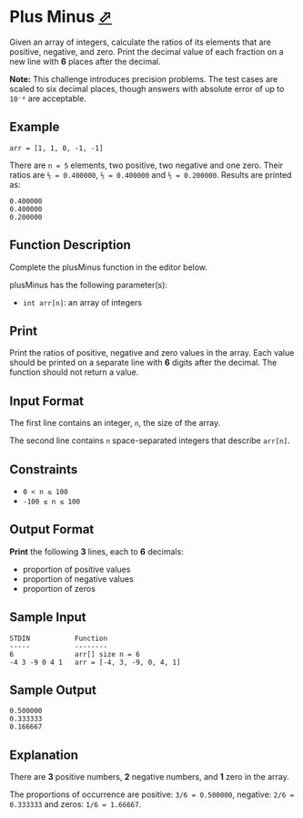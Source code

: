 # Plus Minus [⬀](https://www.hackerrank.com/challenges/plus-minus)

Given an array of integers, calculate the ratios of its elements that are positive, negative, and zero. Print the decimal value of each fraction on a new line with **6** places after the decimal.

**Note:** This challenge introduces precision problems. The test cases are scaled to six decimal places, though answers with absolute error of up to `10⁻⁴` are acceptable.

## Example

`arr = [1, 1, 0, -1, -1]`

There are `n = 5` elements, two positive, two negative and one zero. Their ratios are `⅖ = 0.400000`, `⅖ = 0.400000` and `⅕ = 0.200000`. Results are printed as:

```
0.400000
0.400000
0.200000
```

## Function Description

Complete the plusMinus function in the editor below.

plusMinus has the following parameter(s):

- `int arr[n]`: an array of integers

## Print
Print the ratios of positive, negative and zero values in the array. Each value should be printed on a separate line with **6** digits after the decimal. The function should not return a value.

## Input Format

The first line contains an integer, `n`, the size of the array.

The second line contains `n` space-separated integers that describe `arr[n]`.

## Constraints

- `0 < n ≤ 100`
- `-100 ≤ n ≤ 100`

## Output Format

**Print** the following **3** lines, each to **6** decimals:

- proportion of positive values
- proportion of negative values
- proportion of zeros

## Sample Input
```
STDIN           Function
-----           --------
6               arr[] size n = 6
-4 3 -9 0 4 1   arr = [-4, 3, -9, 0, 4, 1]
```

## Sample Output
```
0.500000
0.333333
0.166667
```

## Explanation

There are **3** positive numbers, **2** negative numbers, and **1** zero in the array.

The proportions of occurrence are positive: `3/6 = 0.500000`, negative: `2/6 = 0.333333` and zeros: `1/6 = 1.66667`.

